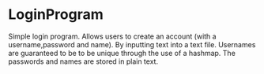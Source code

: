 # LoginProgram
Simple login program. Allows users to create an account (with a username,password and name). By inputting text into a text file. Usernames are guaranteed to be to be unique through the use of a hashmap. The passwords and names are stored in plain text.
